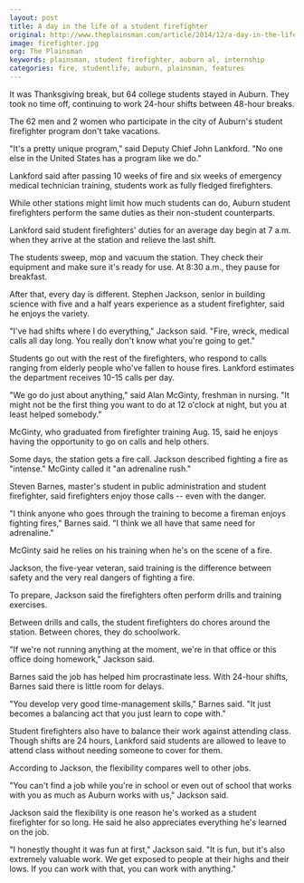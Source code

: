```yaml
---
layout: post
title: A day in the life of a student firefighter
original: http://www.theplainsman.com/article/2014/12/a-day-in-the-life-of-a-student-firefighter
image: firefighter.jpg
org: The Plainsman
keywords: plainsman, student firefighter, auburn al, internship
categories: fire, studentlife, auburn, plainsman, features
---
```


It was Thanksgiving break, but 64 college students stayed in Auburn. They took no time off, continuing to work 24-hour shifts between 48-hour breaks.

<!--break-->

The 62 men and 2 women who participate in the city of Auburn's student firefighter program don't take vacations.

"It's a pretty unique program," said Deputy Chief John Lankford. "No one else in the United States has a program like we do."

Lankford said after passing 10 weeks of fire and six weeks of emergency medical technician training, students work as fully fledged firefighters.

While other stations might limit how much students can do, Auburn student firefighters perform the same duties as their non-student counterparts.

Lankford said student firefighters' duties for an average day begin at 7 a.m. when they arrive at the station and relieve the last shift.

The students sweep, mop and vacuum the station. They check their equipment and make sure it's ready for use. At 8:30 a.m., they pause for breakfast.

After that, every day is different. Stephen Jackson, senior in building science with five and a half years experience as a student firefighter, said he enjoys the variety.

"I've had shifts where I do everything," Jackson said. "Fire, wreck, medical calls all day long. You really don't know what you're going to get."

Students go out with the rest of the firefighters, who respond to calls ranging from elderly people who've fallen to house fires. Lankford estimates the department receives 10-15 calls per day.

"We go do just about anything," said Alan McGinty, freshman in nursing. "It might not be the first thing you want to do at 12 o'clock at night, but you at least helped somebody."

McGinty, who graduated from firefighter training Aug. 15, said he enjoys having the opportunity to go on calls and help others.

Some days, the station gets a fire call. Jackson described fighting a fire as "intense." McGinty called it "an adrenaline rush."

Steven Barnes, master's student in public administration and student firefighter, said firefighters enjoy those calls -- even with the danger.

"I think anyone who goes through the training to become a fireman enjoys fighting fires," Barnes said. "I think we all have that same need for adrenaline."

McGinty said he relies on his training when he's on the scene of a fire.

Jackson, the five-year veteran, said training is the difference between safety and the very real dangers of fighting a fire.

To prepare, Jackson said the firefighters often perform drills and training exercises.

Between drills and calls, the student firefighters do chores around the station. Between chores, they do schoolwork.

"If we're not running anything at the moment, we're in that office or this office doing homework," Jackson said.

Barnes said the job has helped him procrastinate less. With 24-hour shifts, Barnes said there is little room for delays.

"You develop very good time-management skills," Barnes said. "It just becomes a balancing act that you just learn to cope with."

Student firefighters also have to balance their work against attending class. Though shifts are 24 hours, Lankford said students are allowed to leave to attend class without needing someone to cover for them.

According to Jackson, the flexibility compares well to other jobs.

"You can't find a job while you're in school or even out of school that works with you as much as Auburn works with us," Jackson said.

Jackson said the flexibility is one reason he's worked as a student firefighter for so long. He said he also appreciates everything he's learned on the job.

"I honestly thought it was fun at first," Jackson said. "It is fun, but it's also extremely valuable work. We get exposed to people at their highs and their lows. If you can work with that, you can work with anything."